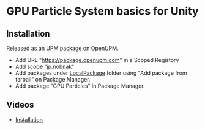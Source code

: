 # GPU Particle System basics for Unity

## Installation
Released as an [UPM package](https://openupm.com/packages/jp.nobnak.gpu_particles/) on OpenUPM. 
- Add URL "https://package.openupm.com" in a Scoped Registory
- Add scope "jp.nobnak"
- Add packages under [LocalPackage](LocalPackages~) folder using "Add package from tarball" on Package Manager.
- Add package "GPU Particles" in Package Manager.

## Videos
- [Installation](https://youtu.be/6Kn06Awqx1U)
